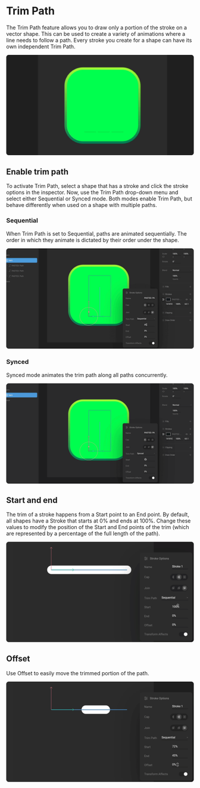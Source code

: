 # Trim Path

The Trim Path feature allows you to draw only a portion of the stroke on a vector shape. This can be used to create a variety of animations where a line needs to follow a path. Every stroke you create for a shape can have its own independent Trim Path.

![](../../.gitbook/assets/trimpath.gif)

## Enable trim path

To activate Trim Path, select a shape that has a stroke and click the stroke options in the inspector. Now, use the Trim Path drop-down menu and select either Sequential or Synced mode. Both modes enable Trim Path, but behave differently when used on a shape with multiple paths.

### Sequential

When Trim Path is set to Sequential, paths are animated sequentially. The order in which they animate is dictated by their order under the shape.

![](../../.gitbook/assets/sequential_fixed.gif)

### Synced

Synced mode animates the trim path along all paths concurrently.

![](../../.gitbook/assets/synced.gif)

## Start and end

The trim of a stroke happens from a Start point to an End point. By default, all shapes have a Stroke that starts at 0% and ends at 100%. Change these values to modify the position of the Start and End points of the trim \(which are represented by a percentage of the full length of the path\). 

![](../../.gitbook/assets/start_end.gif)

## Offset

Use Offset to easily move the trimmed portion of the path.

![](../../.gitbook/assets/offset.gif)

